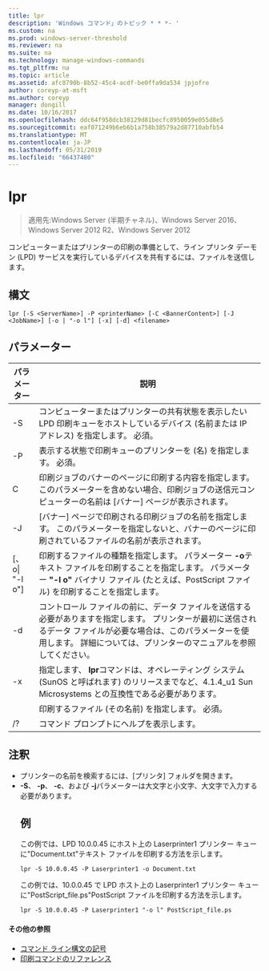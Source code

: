 ```yaml
---
title: lpr
description: 'Windows コマンド」のトピック * * *- '
ms.custom: na
ms.prod: windows-server-threshold
ms.reviewer: na
ms.suite: na
ms.technology: manage-windows-commands
ms.tgt_pltfrm: na
ms.topic: article
ms.assetid: afc8790b-8b52-45c4-acdf-be0ffa9da534 jpjofre
author: coreyp-at-msft
ms.author: coreyp
manager: dongill
ms.date: 10/16/2017
ms.openlocfilehash: ddc64f958dcb38129d81becfc8950059e055d8e5
ms.sourcegitcommit: eaf071249b6eb6b1a758b38579a2d87710abfb54
ms.translationtype: MT
ms.contentlocale: ja-JP
ms.lasthandoff: 05/31/2019
ms.locfileid: "66437480"
---
```

# <a name="lpr"></a>lpr

>適用先:Windows Server (半期チャネル)、Windows Server 2016、Windows Server 2012 R2、Windows Server 2012

コンピューターまたはプリンターの印刷の準備として、ライン プリンタ デーモン (LPD) サービスを実行しているデバイスを共有するには、ファイルを送信します。  

## <a name="syntax"></a>構文  
```  
lpr [-S <ServerName>] -P <printerName> [-C <BannerContent>] [-J <JobName>] [-o | "-o l"] [-x] [-d] <filename>  
```  
## <a name="parameters"></a>パラメーター  

|     パラメーター      |                                                                                                           説明                                                                                                           |
|--------------------|---------------------------------------------------------------------------------------------------------------------------------------------------------------------------------------------------------------------------------|
|  -S <ServerName>   |                                    コンピューターまたはプリンターの共有状態を表示したい LPD 印刷キューをホストしているデバイス (名前または IP アドレス) を指定します。 必須。                                    |
|  -P <printerName>  |                                                              表示する状態で印刷キューのプリンターを (名) を指定します。 必須。                                                              |
| C <BannerContent> |                印刷ジョブのバナーのページに印刷する内容を指定します。 このパラメーターを含めない場合、印刷ジョブの送信元コンピューターの名前は [バナー] ページが表示されます。                 |
|    -J <JobName>    |                           [バナー] ページで印刷される印刷ジョブの名前を指定します。 このパラメーターを指定しないと、バナーのページに印刷されているファイルの名前が表示されます。                            |
| [、o&#124; "-l o"]  | 印刷するファイルの種類を指定します。 パラメーター **-o**テキスト ファイルを印刷することを指定します。 パラメーター **"-l o"** バイナリ ファイル (たとえば、PostScript ファイル) を印刷することを指定します。 |
|         -d         |              コントロール ファイルの前に、データ ファイルを送信する必要がありますを指定します。 プリンターが最初に送信されるデータ ファイルが必要な場合は、このパラメーターを使用します。 詳細については、プリンターのマニュアルを参照してください。               |
|         -x         |                               指定します、 **lpr**コマンドは、オペレーティング システム (SunOS と呼ばれます) のリリースまでなど、4.1.4_u1 Sun Microsystems との互換性である必要があります。                                |
|     <FileName>     |                                                                                      印刷するファイル (その名前) を指定します。 必須。                                                                                      |
|         /?         |                                                                                              コマンド プロンプトにヘルプを表示します。                                                                                               |

## <a name="remarks"></a>注釈  
- プリンターの名前を検索するには、[プリンタ] フォルダを開きます。  
- **-S**、 **-p**、 **-c**、および **-j**パラメーターは大文字と小文字、大文字で入力する必要があります。  
  ## <a name="BKMK_examples"></a>例  
  この例では、LPD 10.0.0.45 にホスト上の Laserprinter1 プリンター キューに"Document.txt"テキスト ファイルを印刷する方法を示します。  
  ```  
  lpr -S 10.0.0.45 -P Laserprinter1 -o Document.txt  
  ```  
  この例では、10.0.0.45 で LPD ホスト上の Laserprinter1 プリンター キューに"PostScript_file.ps"PostScript ファイルを印刷する方法を示します。  
  ```  
  lpr -S 10.0.0.45 -P Laserprinter1 "-o l" PostScript_file.ps  
  ```  

#### <a name="additional-references"></a>その他の参照  
-   [コマンド ライン構文の記号](command-line-syntax-key.md)  
-   [印刷コマンドのリファレンス](print-command-reference.md)  
